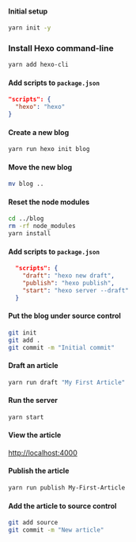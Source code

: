 #### Initial setup

```bash
yarn init -y
```

### Install Hexo command-line

```bash
yarn add hexo-cli
```

#### Add scripts to `package.json`

```json
"scripts": {
  "hexo": "hexo"
}
```

#### Create a new blog

```bash
yarn run hexo init blog
```

#### Move the new blog

```bash
mv blog ..
```

#### Reset the node modules

```bash
cd ../blog
rm -rf node_modules
yarn install
```

#### Add scripts to `package.json`

```json
  "scripts": {
    "draft": "hexo new draft",
    "publish": "hexo publish",
    "start": "hexo server --draft"
  }
```

#### Put the blog under source control

```bash
git init
git add .
git commit -m "Initial commit"
```

#### Draft an article

```bash
yarn run draft "My First Article"
```

#### Run the server

```bash
yarn start
```

#### View the article

[http://localhost:4000](http://localhost:4000)

#### Publish the article

```bash
yarn run publish My-First-Article
```

#### Add the article to source control

```bash
git add source
git commit -m "New article"
```
